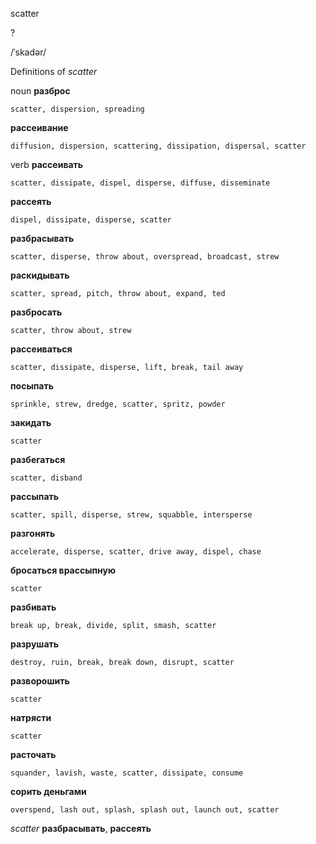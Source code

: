 scatter

?

/ˈskadər/

Definitions of _scatter_

noun
**разброс**

    scatter, dispersion, spreading
**рассеивание**

    diffusion, dispersion, scattering, dissipation, dispersal, scatter

verb
**рассеивать**

    scatter, dissipate, dispel, disperse, diffuse, disseminate
**рассеять**

    dispel, dissipate, disperse, scatter
**разбрасывать**

    scatter, disperse, throw about, overspread, broadcast, strew
**раскидывать**

    scatter, spread, pitch, throw about, expand, ted
**разбросать**

    scatter, throw about, strew
**рассеиваться**

    scatter, dissipate, disperse, lift, break, tail away
**посыпать**

    sprinkle, strew, dredge, scatter, spritz, powder
**закидать**

    scatter
**разбегаться**

    scatter, disband
**рассыпать**

    scatter, spill, disperse, strew, squabble, intersperse
**разгонять**

    accelerate, disperse, scatter, drive away, dispel, chase
**бросаться врассыпную**

    scatter
**разбивать**

    break up, break, divide, split, smash, scatter
**разрушать**

    destroy, ruin, break, break down, disrupt, scatter
**разворошить**

    scatter
**натрясти**

    scatter
**расточать**

    squander, lavish, waste, scatter, dissipate, consume
**сорить деньгами**

    overspend, lash out, splash, splash out, launch out, scatter

_scatter_
**разбрасывать**, **рассеять**